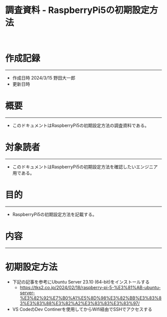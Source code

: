 # 調査資料 - RaspberryPi5の初期設定方法
&nbsp;
# 作成記録
---
* 作成日時 2024/3/15 野田大一郎
* 更新日時
&nbsp;
# 概要
---
* このドキュメントはRaspberryPi5の初期設定方法の調査資料である。
&nbsp;
# 対象読者
---
* このドキュメントはRaspberryPi5の初期設定方法を確認したいエンジニア用である。
&nbsp;
# 目的
---
* RaspberryPi5の初期設定方法を記載する。
&nbsp;

# 内容
---
# 初期設定方法
* 下記の記事を参考にUbuntu Server 23.10 (64-bit)をインストールする<br>
  - https://tks2.co.jp/2024/02/18/raspberry-pi-5-%E3%81%AB-ubuntu-server-%E3%82%92%E7%B0%A1%E5%8D%98%E3%82%BB%E3%83%83%E3%83%88%E3%82%A2%E3%83%83%E3%83%97/
* VS CodeのDev Continerを使用してからWifi経由でSSHでアクセスする
